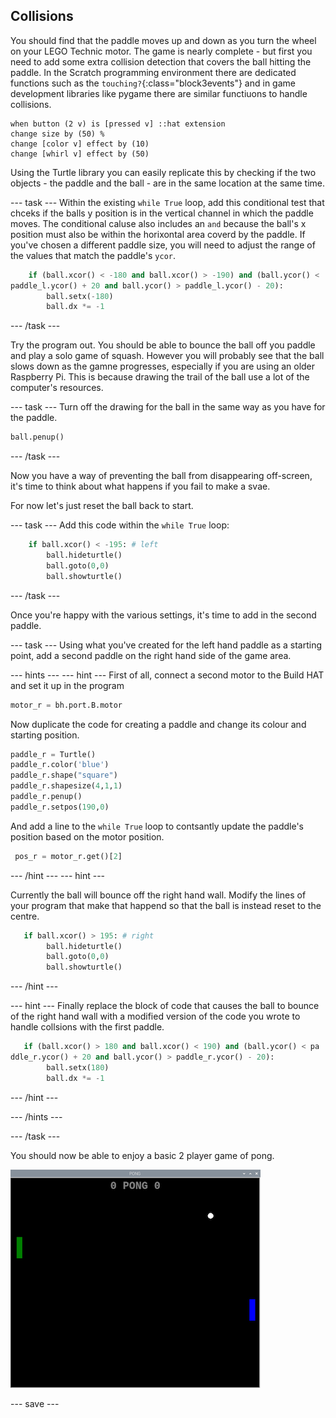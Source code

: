 ## Collisions

You should find that the paddle moves up and down as you turn the wheel on your LEGO Technic motor.  The game is nearly complete - but first you need to add some extra collision detection that covers the ball hitting the paddle. In the Scratch programming environment there are dedicated functions such as the `touching?`{:class="block3events"} and in game development libraries like pygame there are similar functiuons to handle collisions.


```blocks3
when button (2 v) is [pressed v] ::hat extension
change size by (50) %
change [color v] effect by (10)
change [whirl v] effect by (50)

```

Using the Turtle library you can easily replicate this by checking if the two objects - the paddle and the ball - are in the same location at the same time. 

--- task ---
Within the existing `while True` loop, add this conditional test that chceks if the balls y position is in the vertical channel in which the paddle moves. The conditional caluse also includes an `and` because the ball's x position must also be within the horixontal area coverd by the paddle. If you've chosen a different paddle size, you will need to adjust the range of the values that match the paddle's `ycor`. 

```python
    if (ball.xcor() < -180 and ball.xcor() > -190) and (ball.ycor() < 
paddle_l.ycor() + 20 and ball.ycor() > paddle_l.ycor() - 20):
        ball.setx(-180)
        ball.dx *= -1
```

--- /task ---

Try the program out. You should be able to bounce the ball off you paddle and play a solo game of squash. However you will probably see that the ball slows down as the gamne progresses, especially if you are using an older Raspberry Pi. This is because drawing the trail of the ball use a lot of the computer's resources. 

--- task ---
Turn off the drawing for the ball in the same way as you have for the paddle.

```python
ball.penup()
```

--- /task ---

Now you have a way of preventing the ball from disappearing off-screen, it's time to think about what happens if you fail to make a svae. 

For now let's just reset the ball back to start.

--- task ---
Add this code within the `while True` loop:

```python
    if ball.xcor() < -195: # left
        ball.hideturtle()
        ball.goto(0,0)
        ball.showturtle()
```

--- /task ---

Once you're happy with the various settings, it's time to add in the second paddle.

--- task ---
  Using what you've created for the left hand paddle as a starting point, add a second paddle on the right hand side of the game area. 

--- hints ---
--- hint ---
First of all, connect a second motor to the Build HAT and set it up in the program 

```python
motor_r = bh.port.B.motor
```

Now duplicate the code for creating a paddle and change its colour and starting position.

```python
paddle_r = Turtle()
paddle_r.color('blue')
paddle_r.shape("square")
paddle_r.shapesize(4,1,1)
paddle_r.penup()
paddle_r.setpos(190,0)
```
And add a line to the `while True` loop to contsantly update the paddle's position based on the motor position. 

```python
 pos_r = motor_r.get()[2]
 ```

--- /hint ---
--- hint ---

Currently the ball will bounce off the right hand wall. Modify the lines of your program that make that happend so that the ball is instead reset to the centre.

```python
   if ball.xcor() > 195: # right
        ball.hideturtle()
        ball.goto(0,0)
        ball.showturtle()
```

--- /hint ---

--- hint ---
Finally replace the block of code that causes the ball to bounce of the right hand wall with a modified version of the code you wrote to handle collsions with the first paddle. 

```python
   if (ball.xcor() > 180 and ball.xcor() < 190) and (ball.ycor() < pa
ddle_r.ycor() + 20 and ball.ycor() > paddle_r.ycor() - 20):
        ball.setx(180)
        ball.dx *= -1
```
--- /hint ---

--- /hints ---

--- /task ---

You should now be able to enjoy a basic 2 player game of pong.

![2 player game](images/game.png)

--- save ---
